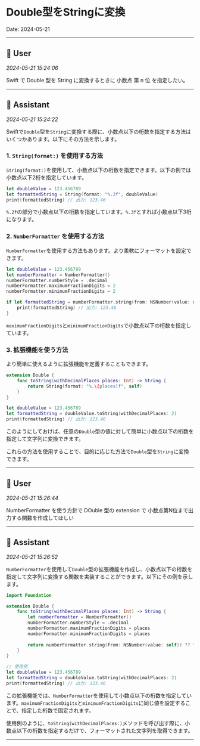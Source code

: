 # Double型をStringに変換

Date: 2024-05-21

---

## 👤 User
*2024-05-21 15:24:06*

Swift で Double 型を String に変換するときに 小数点 第 n 位 を指定したい。

---

## 🤖 Assistant
*2024-05-21 15:24:22*

Swiftで`Double`型を`String`に変換する際に、小数点以下の桁数を指定する方法はいくつかあります。以下にその方法を示します。

### 1. `String(format:)` を使用する方法

`String(format:)`を使用して、小数点以下の桁数を指定できます。以下の例では小数点以下2桁を指定しています。

```swift
let doubleValue = 123.456789
let formattedString = String(format: "%.2f", doubleValue)
print(formattedString) // 出力: 123.46
```

`%.2f`の部分で小数点以下の桁数を指定しています。`%.3f`とすれば小数点以下3桁になります。

### 2. `NumberFormatter` を使用する方法

`NumberFormatter`を使用する方法もあります。より柔軟にフォーマットを設定できます。

```swift
let doubleValue = 123.456789
let numberFormatter = NumberFormatter()
numberFormatter.numberStyle = .decimal
numberFormatter.maximumFractionDigits = 2
numberFormatter.minimumFractionDigits = 2

if let formattedString = numberFormatter.string(from: NSNumber(value: doubleValue)) {
    print(formattedString) // 出力: 123.46
}
```

`maximumFractionDigits`と`minimumFractionDigits`で小数点以下の桁数を指定しています。

### 3. 拡張機能を使う方法

より簡単に使えるように拡張機能を定義することもできます。

```swift
extension Double {
    func toString(withDecimalPlaces places: Int) -> String {
        return String(format: "%.\(places)f", self)
    }
}

let doubleValue = 123.456789
let formattedString = doubleValue.toString(withDecimalPlaces: 2)
print(formattedString) // 出力: 123.46
```

このようにしておけば、任意の`Double`型の値に対して簡単に小数点以下の桁数を指定して文字列に変換できます。

これらの方法を使用することで、目的に応じた方法で`Double`型を`String`に変換できます。

---

## 👤 User
*2024-05-21 15:26:44*

NumberFormatter を使う方針で DOuble 型の extension で 小数点第N位まで出力する関数を作成してほしい

---

## 🤖 Assistant
*2024-05-21 15:26:52*

`NumberFormatter`を使用して`Double`型の拡張機能を作成し、小数点以下の桁数を指定して文字列に変換する関数を実装することができます。以下にその例を示します。

```swift
import Foundation

extension Double {
    func toString(withDecimalPlaces places: Int) -> String {
        let numberFormatter = NumberFormatter()
        numberFormatter.numberStyle = .decimal
        numberFormatter.maximumFractionDigits = places
        numberFormatter.minimumFractionDigits = places
        
        return numberFormatter.string(from: NSNumber(value: self)) ?? "\(self)"
    }
}

// 使用例
let doubleValue = 123.456789
let formattedString = doubleValue.toString(withDecimalPlaces: 2)
print(formattedString) // 出力: 123.46
```

この拡張機能では、`NumberFormatter`を使用して小数点以下の桁数を指定しています。`maximumFractionDigits`と`minimumFractionDigits`に同じ値を設定することで、指定した桁数で固定されます。

使用例のように、`toString(withDecimalPlaces:)`メソッドを呼び出す際に、小数点以下の桁数を指定するだけで、フォーマットされた文字列を取得できます。

---
